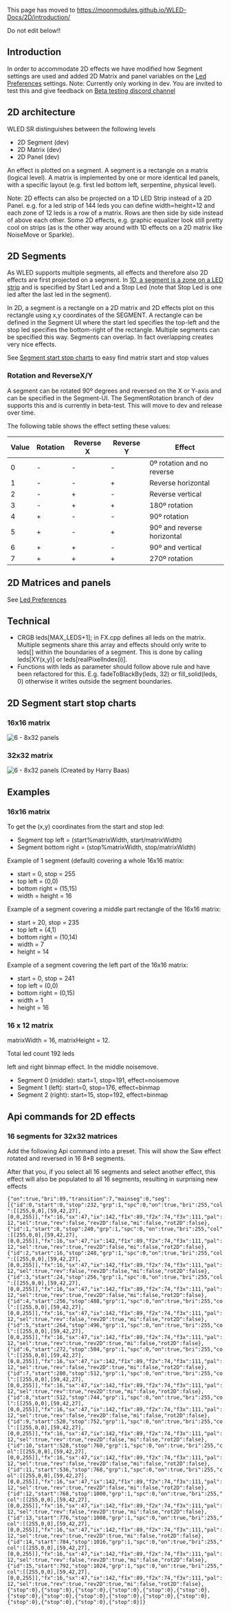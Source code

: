 This page has moved to https://moonmodules.github.io/WLED-Docs/2D/introduction/

Do not edit below!!

## Introduction

In order to accommodate 2D effects we have modified how Segment settings are used and added 2D Matrix and panel variables on the [Led Preferences](https://github.com/atuline/WLED/wiki/LED-Preferences) settings.
Note: Currently only working in dev. You are invited to test this and give feedback on [Beta testing discord channel](https://discord.com/channels/700041398778331156/700701772838207640)

## 2D architecture

WLED SR distinguishes between the following levels
* 2D Segment (dev)
* 2D Matrix (dev)
* 2D Panel (dev)

An effect is plotted on a segment. A segment is a rectangle on a matrix (logical level). A matrix is implemented by one or more identical led panels,  with a specific layout (e.g. first led bottom left, serpentine, physical level).

Note: 2D effects can also be projected on a 1D LED Strip instead of a 2D Panel. e.g. for a led strip of 144 leds you can define width=height=12 and each zone of 12 leds is a row of a matrix. Rows are then side by side instead of above each other. Some 2D effects, e.g. graphic equalizer look still pretty cool on strips (as is the other way around with 1D effects on a 2D matrix like NoiseMove or Sparkle).

## 2D Segments
As WLED supports multiple segments, all effects and therefore also 2D effects are first projected on a segment. In [1D, a segment is a zone on a LED strip](https://github.com/Aircoookie/WLED/wiki/Segments) and is specified by Start Led and a Stop Led (note that Stop Led is one led after the last led in the segment).

In 2D, a segment is a rectangle on a 2D matrix and 2D effects plot on this rectangle using x,y coordinates of the SEGMENT.
A rectangle can be defined in the Segment UI where the start led specifies the top-left and the stop led specifies the bottom-right of the rectangle.
Multiple segments can be specified this way. Segments can overlap. In fact overlapping creates very nice effects.

See [Segment start stop charts](https://github.com/atuline/WLED/wiki/2D-Support#2d-segment-start-stop-charts) to easy find matrix start and stop values

### Rotation and ReverseX/Y
A segment can be rotated 90º degrees and reversed on the X or Y-axis and can be specified in the Segment-UI. The SegmentRotation branch of dev supports this and is currently in beta-test. This will move to dev and release over time.

The following table shows the effect setting these values:

Value | Rotation | Reverse X | Reverse Y| Effect
|---|---|---|---|---|
0|-|-|-|0º rotation and no reverse
1|-|-|+|Reverse horizontal
2|-|+|-|Reverse vertical
3|-|+|+|180º rotation
4|+|-|-|90º rotation
5|+|-|+|90º and reverse horizontal
6|+|+|-|90º and vertical
7|+|+|+|270º rotation

## 2D Matrices and panels

See [Led Preferences](https://github.com/atuline/WLED/wiki/LED-Preferences)

## Technical

* CRGB leds[MAX_LEDS+1]; in FX.cpp defines all leds on the matrix. Multiple segments share this array and effects should only write to leds[] within the boundaries of a segment. This is done by calling leds[XY(x,y)] or leds[realPixelIndex(i)].
* Functions with leds as parameter should follow above rule and have been refactored for this. E.g. fadeToBlackBy(leds, 32) or fill_solid(leds, 0) otherwise it writes outside the segment boundaries. 

## 2D Segment start stop charts
### 16x16 matrix
![6 - 8x32 panels](https://github.com/atuline/WLED/blob/assets/media/2Dsegmentstartstop1616.png?raw=true)

### 32x32 matrix
![6 - 8x32 panels](https://github.com/atuline/WLED/blob/assets/media/2Dsegmentstartstop3232.png?raw=true)
(Created by Harry Baas)

## Examples

### 16x16 matrix
To get the (x,y) coordinates from the start and stop led:
* Segment top left = (start%matrixWidth, start/matrixWidth)
* Segment bottom right = (stop%matrixWidth, stop/matrixWidth)

Example of 1 segment (default) covering a whole 16x16 matrix:
* start = 0, stop = 255
* top left = (0,0)
* bottom right = (15,15)
* width = height = 16

Example of a segment covering a middle part rectangle of the 16x16 matrix:
* start = 20, stop = 235
* top left = (4,1)
* bottom right = (10,14)
* width = 7
* height = 14

Example of a segment covering the left part of the 16x16 matrix:
* start = 0, stop = 241
* top left = (0,0)
* bottom right = (0,15)
* width = 1
* height = 16

### 16 x 12 matrix

matrixWidth = 16, matrixHeight = 12.

Total led count 192 leds

left and right binmap effect. In the middle noisemove.

* Segment 0 (middle): start=1, stop=191, effect=noisemove
* Segment 1 (left): start=0, stop=176, effect=binmap
* Segment 2 (right): start=15, stop=192, effect=binmap

## Api commands for 2D effects
### 16 segments for 32x32 matrices
Add the following Api command into a preset. This will show the Saw effect rotated and reversed in 16 8*8 segments. 

After that you, if you select all 16 segments and select another effect, this effect will also be populated to all 16 segments, resulting in surprising new effects


`{"on":true,"bri":89,"transition":7,"mainseg":0,"seg":[{"id":0,"start":0,"stop":232,"grp":1,"spc":0,"on":true,"bri":255,"col":[[255,0,0],[59,42,27],[0,0,255]],"fx":16,"sx":47,"ix":142,"f1x":89,"f2x":74,"f3x":111,"pal":12,"sel":true,"rev":false,"rev2D":false,"mi":false,"rot2D":false},{"id":1,"start":8,"stop":240,"grp":1,"spc":0,"on":true,"bri":255,"col":[[255,0,0],[59,42,27],[0,0,255]],"fx":16,"sx":47,"ix":142,"f1x":89,"f2x":74,"f3x":111,"pal":12,"sel":true,"rev":true,"rev2D":false,"mi":false,"rot2D":false},{"id":2,"start":16,"stop":248,"grp":1,"spc":0,"on":true,"bri":255,"col":[[255,0,0],[59,42,27],[0,0,255]],"fx":16,"sx":47,"ix":142,"f1x":89,"f2x":74,"f3x":111,"pal":12,"sel":true,"rev":false,"rev2D":false,"mi":false,"rot2D":false},{"id":3,"start":24,"stop":256,"grp":1,"spc":0,"on":true,"bri":255,"col":[[255,0,0],[59,42,27],[0,0,255]],"fx":16,"sx":47,"ix":142,"f1x":89,"f2x":74,"f3x":111,"pal":12,"sel":true,"rev":true,"rev2D":false,"mi":false,"rot2D":false},{"id":4,"start":256,"stop":488,"grp":1,"spc":0,"on":true,"bri":255,"col":[[255,0,0],[59,42,27],[0,0,255]],"fx":16,"sx":47,"ix":142,"f1x":89,"f2x":74,"f3x":111,"pal":12,"sel":true,"rev":false,"rev2D":true,"mi":false,"rot2D":false},{"id":5,"start":264,"stop":496,"grp":1,"spc":0,"on":true,"bri":255,"col":[[255,0,0],[59,42,27],[0,0,255]],"fx":16,"sx":47,"ix":142,"f1x":89,"f2x":74,"f3x":111,"pal":12,"sel":true,"rev":true,"rev2D":true,"mi":false,"rot2D":false},{"id":6,"start":272,"stop":504,"grp":1,"spc":0,"on":true,"bri":255,"col":[[255,0,0],[59,42,27],[0,0,255]],"fx":16,"sx":47,"ix":142,"f1x":89,"f2x":74,"f3x":111,"pal":12,"sel":true,"rev":false,"rev2D":true,"mi":false,"rot2D":false},{"id":7,"start":280,"stop":512,"grp":1,"spc":0,"on":true,"bri":255,"col":[[255,0,0],[59,42,27],[0,0,255]],"fx":16,"sx":47,"ix":142,"f1x":89,"f2x":74,"f3x":111,"pal":12,"sel":true,"rev":true,"rev2D":true,"mi":false,"rot2D":false},{"id":8,"start":512,"stop":744,"grp":1,"spc":0,"on":true,"bri":255,"col":[[255,0,0],[59,42,27],[0,0,255]],"fx":16,"sx":47,"ix":142,"f1x":89,"f2x":74,"f3x":111,"pal":12,"sel":true,"rev":false,"rev2D":false,"mi":false,"rot2D":false},{"id":9,"start":520,"stop":752,"grp":1,"spc":0,"on":true,"bri":255,"col":[[255,0,0],[59,42,27],[0,0,255]],"fx":16,"sx":47,"ix":142,"f1x":89,"f2x":74,"f3x":111,"pal":12,"sel":true,"rev":true,"rev2D":false,"mi":false,"rot2D":false},{"id":10,"start":528,"stop":760,"grp":1,"spc":0,"on":true,"bri":255,"col":[[255,0,0],[59,42,27],[0,0,255]],"fx":16,"sx":47,"ix":142,"f1x":89,"f2x":74,"f3x":111,"pal":12,"sel":true,"rev":false,"rev2D":false,"mi":false,"rot2D":false},{"id":11,"start":536,"stop":768,"grp":1,"spc":0,"on":true,"bri":255,"col":[[255,0,0],[59,42,27],[0,0,255]],"fx":16,"sx":47,"ix":142,"f1x":89,"f2x":74,"f3x":111,"pal":12,"sel":true,"rev":true,"rev2D":false,"mi":false,"rot2D":false},{"id":12,"start":768,"stop":1000,"grp":1,"spc":0,"on":true,"bri":255,"col":[[255,0,0],[59,42,27],[0,0,255]],"fx":16,"sx":47,"ix":142,"f1x":89,"f2x":74,"f3x":111,"pal":12,"sel":true,"rev":false,"rev2D":true,"mi":false,"rot2D":false},{"id":13,"start":776,"stop":1008,"grp":1,"spc":0,"on":true,"bri":255,"col":[[255,0,0],[59,42,27],[0,0,255]],"fx":16,"sx":47,"ix":142,"f1x":89,"f2x":74,"f3x":111,"pal":12,"sel":true,"rev":true,"rev2D":true,"mi":false,"rot2D":false},{"id":14,"start":784,"stop":1016,"grp":1,"spc":0,"on":true,"bri":255,"col":[[255,0,0],[59,42,27],[0,0,255]],"fx":16,"sx":47,"ix":142,"f1x":89,"f2x":74,"f3x":111,"pal":12,"sel":true,"rev":false,"rev2D":true,"mi":false,"rot2D":false},{"id":15,"start":792,"stop":1024,"grp":1,"spc":0,"on":true,"bri":255,"col":[[255,0,0],[59,42,27],[0,0,255]],"fx":16,"sx":47,"ix":142,"f1x":89,"f2x":74,"f3x":111,"pal":12,"sel":true,"rev":true,"rev2D":true,"mi":false,"rot2D":false},{"stop":0},{"stop":0},{"stop":0},{"stop":0},{"stop":0},{"stop":0},{"stop":0},{"stop":0},{"stop":0},{"stop":0},{"stop":0},{"stop":0},{"stop":0},{"stop":0},{"stop":0},{"stop":0}]}`
